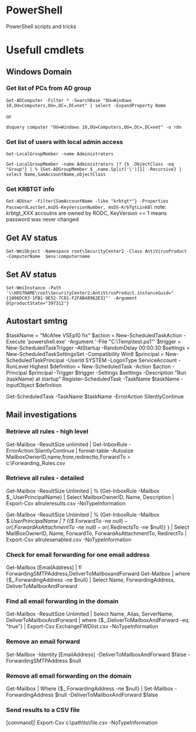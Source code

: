 # PowerShell
PowerShell scripts and tricks

# Usefull cmdlets
## Windows Domain 
### Get list of PCs from AD group
 `Get-ADComputer -Filter * -SearchBase "OU=Windows 10,OU=Computers,OU=,DC=,DC=net"
 | select -ExpandProperty Name`
 
 or
 
 `dsquery computer "OU=Windows 10,OU=Computers,OU=,DC=,DC=net" -o rdn`
 
 ### Get list of users with local admin access
 `Get-LocalGroupMember -name Administrators`
 
 `Get-LocalGroupMember -name Administrators |? {$_.ObjectClass -eq "Group"} | % {Get-ADGroupMember $_.name.Split('\')[1] -Recursive} | select Name,SamAccountName,objectClass`
 
 ### Get KRBTGT info
`Get-ADUser -Filter{SamAccountName -like "krbtgt*"} -Properties PasswordLastSet,msDS-KeyVersionNumber, msDS-KrbTgtLinkBl`
note: krbtgt_XXX accoutns are owned by RODC, KeyVersion == 1 means password was never changed

## Get AV status
`Get-WmiObject -Namespace root\SecurityCenter2 -Class AntiVirusProduct  -ComputerName  $env:computername`

## Set AV status
`Set-WmiInstance -Path '\\HOSTNAME\root\SecurityCenter2:AntiVirusProduct.instanceGuid="{1006DC03-1FB1-9E52-7C81-F2FAB48962E3}"' -Argument @{productState="397312"}`

## Autostart smtng

$taskName = "McAfee VSEp10 fix"
$action = New-ScheduledTaskAction -Execute 'powershell.exe' -Argument '-File "C:\Temp\test.ps1"'
$trigger = New-ScheduledTaskTrigger -AtStartup -RandomDelay 00:00:30
$settings = New-ScheduledTaskSettingsSet -Compatibility Win8
$principal = New-ScheduledTaskPrincipal -UserId SYSTEM -LogonType ServiceAccount -RunLevel Highest
$definition = New-ScheduledTask -Action $action -Principal $principal -Trigger $trigger -Settings $settings -Description "Run $($taskName) at startup"
Register-ScheduledTask -TaskName $taskName -InputObject $definition

Get-ScheduledTask -TaskName $taskName -ErrorAction SilentlyContinue 


## Mail investigations
### Retrieve all rules - high level
Get-Mailbox -ResultSize unlimited | Get-InboxRule -ErrorAction:SilentlyContinue | format-table -Autosize MailboxOwnerID,name,from,redirectto,ForwardTo > c:\Forwarding_Rules.csv	
### Retrieve all rules - detailed
Get-Mailbox -ResultSize Unlimited | % {Get-InboxRule -Mailbox $_.UserPrincipalName} | Select MailboxOwnerID, Name, Description | Export-Csv allruleresults.csv -NoTypeInformation

Get-Mailbox -ResultSize Unlimited | % {Get-InboxRule -Mailbox $_.UserPrincipalName | ? {($_.ForwardTo -ne $null) -or ($_.ForwardAsAttachmentTo -ne $null) -or ($_.RedirectsTo -ne $null)} } | Select MailBoxOwnerID, Name, ForwardTo, ForwardAsAttachmentTo, RedirectTo | Export-Csv allrulesenabled.csv -NoTypeInformation	
### Check for email forwarding for one email address
Get-Mailbox [EmailAddress] | fl ForwardingSMTPAddress,DeliverToMailboxandForward
Get-Mailbox | where {$_.ForwardingAddress -ne $null} | Select Name, ForwardingAddress, DeliverToMailboxAndForward
### Find all email forwarding in the domain
Get-Mailbox -ResultSize Unlimited | Select Name, Alias, ServerName, DeliverToMailboxAndForward | where {$_.DeliverToMailboxAndForward -eq "true"} | Export-Csv ExchangeFWDlist.csv -NoTypeInformation
### Remove an email forward
Set-Mailbox -Identity [EmailAddress] -DeliverToMailboxAndForward $false -ForwardingSMTPAddress $null
### Remove all email forwarding on the domain
Get-Mailbox | Where {$_.ForwardingAddress -ne $null} | Set-Mailbox -ForwardingAddress $null -DeliverToMailboxAndForward $false	
### Send results to a CSV file
[command]| Export-Csv c:\path\to\file.csv -NoTypeInformation	
